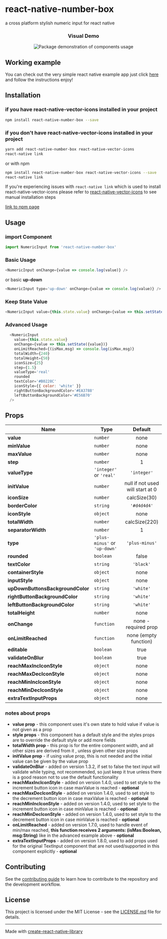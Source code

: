 # react-native-number-box

a cross platform stylish numeric input for react native

<h3 align="center"><b>Visual Demo</b></h3>
<p align="center">
<img src="https://media.giphy.com/media/4To90hOE71mUTgdBVZ/giphy.gif" alt="Package demonstration of components usage"/>
</p>

## Working example

You can check out the very simple react native example app
just click [here](https://github.com/savionicodemos/react-native-number-box/tree/master/Example) and follow the instructions
enjoy!

## Installation

### if you have react-native-vector-icons installed in your project

```bash
npm install react-native-number-box --save
```

### if you don't have react-native-vector-icons installed in your project

```bash
yarn add react-native-number-box react-native-vector-icons
react-native link
```

or with npm

```bash
npm install react-native-number-box react-native-vector-icons --save
react-native link
```

If you're experiencing issues with `react-native link` which is used to install react-native-vector-icons
please refer to [react-native-vector-icons](https://github.com/oblador/react-native-vector-icons) to see manual installation steps

[link to npm page](https://www.npmjs.com/package/react-native-number-box)

## Usage

### import Component

```javascript
import NumericInput from 'react-native-number-box'
```

### Basic Usage

```javascript
<NumericInput onChange={value => console.log(value)} />
```

or basic **up-down**

```javascript
<NumericInput type='up-down' onChange={value => console.log(value)} />
```

### Keep State Value

```javascript
<NumericInput value={this.state.value} onChange={value => this.setState({value})} />
```

### Advanced Usage

```javascript
  <NumericInput
    value={this.state.value}
    onChange={value => this.setState({value})}
    onLimitReached={(isMax,msg) => console.log(isMax,msg)}
    totalWidth={240}
    totalHeight={50}
    iconSize={25}
    step={1.5}
    valueType='real'
    rounded
    textColor='#B0228C'
    iconStyle={{ color: 'white' }}
    rightButtonBackgroundColor='#EA3788'
    leftButtonBackgroundColor='#E56B70'
  />
```

## Props

Name                                | Type                                | Default
------------------------------------|-------------------------------------|:-------:
**value**                           |`number`                             | none
**minValue**                        |`number`                             | none
**maxValue**                        |`number`                             | none
**step**                            |`number`                             | 1
**valueType**                       |`'integer'` or `'real'`              | `'integer'`
**initValue**                       |`number`                             | null if not used will start at 0
**iconSize**                        |`number`                             | calcSize(30)
**borderColor**                     |`string`                             | `'#d4d4d4'`
**iconStyle**                       |`object`                             | none
**totalWidth**                      |`number`                             | calcSize(220)
**separatorWidth**                  |`number`                             | 1
**type**                            |`'plus-minus'` or `'up-down'`        | `'plus-minus'`
**rounded**                         |`boolean`                            | false
**textColor**                       |`string`                             | `'black'`
**containerStyle**                  |`object`                             | none
**inputStyle**                      |`object`                             | none
**upDownButtonsBackgroundColor**    |`string`                             | `'white'`
**rightButtonBackgroundColor**      |`string`                             | `'white'`
**leftButtonBackgroundColor**       |`string`                             | `'white'`
**totalHeight**                     |`number`                             | none
**onChange**                        |`function`                           | none - required prop
**onLimitReached**                  |`function`                           | none (empty function)
**editable**                        |`boolean`                            | true
**validateOnBlur**                  |`boolean`                            | true
**reachMaxIncIconStyle**            |`object`                             | none
**reachMaxDecIconStyle**            |`object`                             | none
**reachMinIncIconStyle**            |`object`                             | none
**reachMinDecIconStyle**            |`object`                             | none
**extraTextInputProps**             |`object`                             | none

### notes about props

* **value prop** - this component uses it's own state to hold value if value is not given as a prop
* **style props** - this component has a default style and the styles props are to override the default style or add more fields
* **totalWidth prop** - this prop is for the entire component width, and all other sizes are derived from it , unless given other size props
* **initValue prop** - if using value prop, this is not needed and the initial value can be given by the value prop
* **validateOnBlur** - added on version 1.3.2, if set to false the text input will validate while typing, not recommended, so just keep it true unless there is a good reason not to use the default functionality
* **reachMaxIncIconStyle** - added on version 1.4.0, used to set style to the increment button icon in case maxValue is reached - **optional**
* **reachMaxDecIconStyle** - added on version 1.4.0, used to set style to the decrement button icon in case maxValue is reached - **optional**
* **reachMinIncIconStyle** - added on version 1.4.0, used to set style to the increment button icon in case minValue is reached - **optional**
* **reachMinDecIconStyle** - added on version 1.4.0, used to set style to the decrement button icon in case minValue is reached - **optional**
* **onLimitReached** - added on version 1.7.0, used to handle event of min/max reached, **this function receives 2 arguments: (isMas:Boolean, msg:String)** like in the advanced example above - **optional**
* **extraTextInputProps**  - added on version 1.8.0, used to add props used for the original TextInput component that are not used/supported in this component explicitly - **optional**

## Contributing

See the [contributing guide](CONTRIBUTING.md) to learn how to contribute to the repository and the development workflow.

## License

This project is licensed under the MIT License - see the [LICENSE.md](LICENSE.md) file for details.

---

Made with [create-react-native-library](https://github.com/callstack/react-native-builder-bob)
